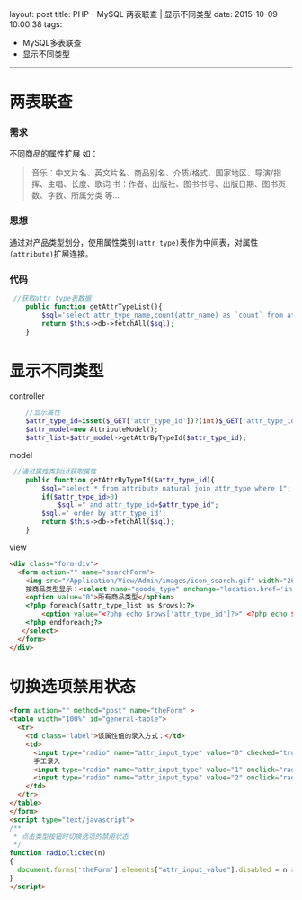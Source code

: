 layout: post
title: PHP - MySQL 两表联查 | 显示不同类型
date: 2015-10-09 10:00:38
tags:
- MySQL多表联查
- 显示不同类型
---
# 两表联查
### 需求
不同商品的属性扩展
如：
>音乐：中文片名、英文片名、商品别名、介质/格式、国家地区、导演/指挥、主唱、长度、歌词
书：作者、出版社、图书书号、出版日期、图书页数、字数、所属分类
等...

### 思想
通过对产品类型划分，使用属性类别`(attr_type)`表作为中间表，对属性`(attribute)`扩展连接。

### 代码
```php
 //获取attr_type表数据
    public function getAttrTypeList(){
        $sql='select attr_type_name,count(attr_name) as `count` from attr_type natural left join attribute group by attr_type_id';
        return $this->db->fetchAll($sql);
    }
```

# 显示不同类型
controller
```php
	//显示属性
	$attr_type_id=isset($_GET['attr_type_id'])?(int)$_GET['attr_type_id']:0;
	$attr_model=new AttributeModel();
	$attr_list=$attr_model->getAttrByTypeId($attr_type_id);
```

model
```php
 //通过属性类别id获取属性
    public function getAttrByTypeId($attr_type_id){
        $sql="select * from attribute natural join attr_type where 1";
        if($attr_type_id>0)
            $sql.=" and attr_type_id=$attr_type_id";
        $sql.=' order by attr_type_id';
        return $this->db->fetchAll($sql);
    }
```

view
```html
<div class="form-div">
  <form action="" name="searchForm">
    <img src="/Application/View/Admin/images/icon_search.gif" width="26" height="22" border="0" alt="SEARCH">
    按商品类型显示：<select name="goods_type" onchange="location.href='index.php?p=Admin&c=Attribute&a=list&attr_type_id='+this.value">
    <option value="0">所有商品类型</option>
    <?php foreach($attr_type_list as $rows):?>
    	<option value="<?php echo $rows['attr_type_id']?>" <?php echo $rows['attr_type_id']==$attr_type_id?'selected':''?>><?php echo $rows['attr_type_name']?></option>
    <?php endforeach;?>
   </select>
  </form>
</div>
```

# 切换选项禁用状态
```html
<form action="" method="post" name="theForm" >
<table width="100%" id="general-table">
  <tr>
    <td class="label">该属性值的录入方式：</td>
	<td>
      <input type="radio" name="attr_input_type" value="0" checked="true" onclick="radioClicked(0)">
      手工录入
      <input type="radio" name="attr_input_type" value="1" onclick="radioClicked(1)" <?php echo $info['attr_input_type']==1?'checked':''?>>从下面的列表中选择（一行代表一个可选值）
      <input type="radio" name="attr_input_type" value="2" onclick="radioClicked(0)" <?php echo $info['attr_input_type']==2?'checked':''?>>多行文本框
    </td>
  </tr>
</table>
</form>
<script type="text/javascript">
/**
 * 点击类型按钮时切换选项的禁用状态
 */
function radioClicked(n)
{
  document.forms['theForm'].elements["attr_input_value"].disabled = n > 0 ? false : true;
}
</script>
```